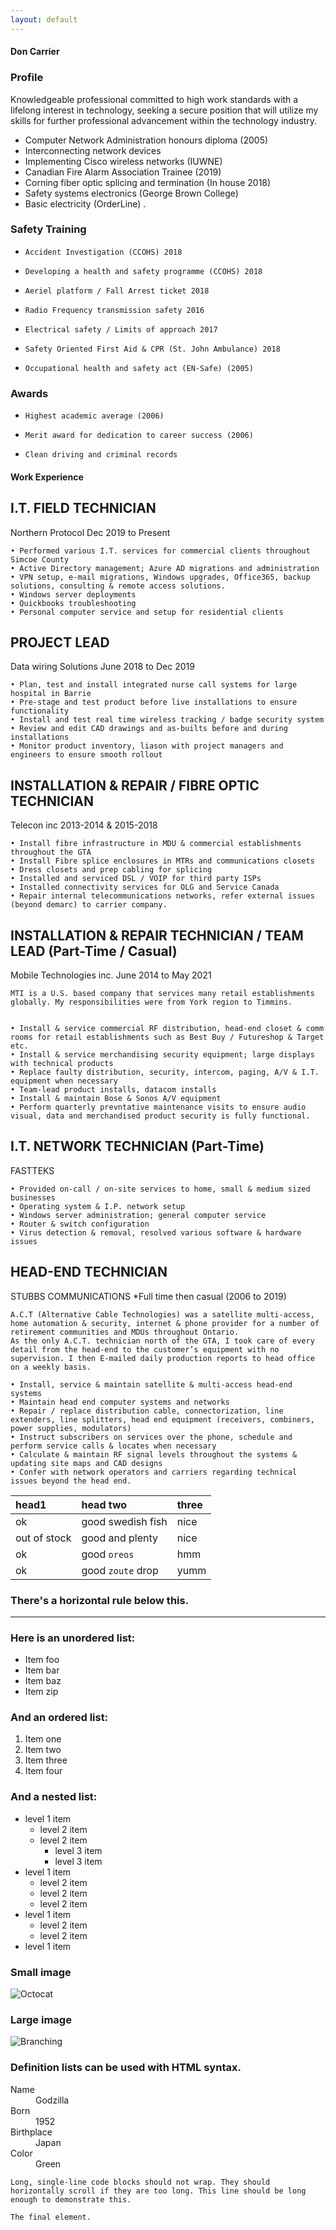 ```yaml
---
layout: default
---
```


####                                                                   Don Carrier
								

### 									Profile
Knowledgeable professional committed to high work standards with a lifelong interest in technology, seeking a secure position that will utilize my skills for further professional advancement within the technology industry.

*    Computer Network Administration honours diploma (2005)
*    Interconnecting network devices 
*    Implementing Cisco wireless networks (IUWNE)				
*    Canadian Fire Alarm Association Trainee (2019)
*    Corning fiber optic splicing and termination (In house 2018)
*    Safety systems electronics (George Brown College)
*    Basic electricity (OrderLine)
.

### Safety Training

*     Accident Investigation (CCOHS) 2018
*     Developing a health and safety programme (CCOHS) 2018
*     Aeriel platform / Fall Arrest ticket 2018
*     Radio Frequency transmission safety 2016
*     Electrical safety / Limits of approach 2017
*     Safety Oriented First Aid & CPR (St. John Ambulance) 2018
*     Occupational health and safety act (EN-Safe) (2005)



### Awards

*     Highest academic average (2006)
*     Merit award for dedication to career success (2006)
*     Clean driving and criminal records

#### Work Experience

## I.T. FIELD TECHNICIAN		
Northern Protocol					       Dec 2019 to Present

    • Performed various I.T. services for commercial clients throughout Simcoe County
    • Active Directory management; Azure AD migrations and administration
    • VPN setup, e-mail migrations, Windows upgrades, Office365, backup solutions, consulting & remote access solutions.
    • Windows server deployments
    • Quickbooks troubleshooting
    • Personal computer service and setup for residential clients


## PROJECT LEAD		
Data wiring Solutions					June 2018 to Dec 2019

    • Plan, test and install integrated nurse call systems for large hospital in Barrie
    • Pre-stage and test product before live installations to ensure functionality
    • Install and test real time wireless tracking / badge security system 
    • Review and edit CAD drawings and as-builts before and during installations
    • Monitor product inventory, liason with project managers and engineers to ensure smooth rollout









## INSTALLATION & REPAIR / FIBRE OPTIC TECHNICIAN 		
Telecon inc						2013-2014 & 2015-2018	


    • Install fibre infrastructure in MDU & commercial establishments throughout the GTA
    • Install Fibre splice enclosures in MTRs and communications closets
    • Dress closets and prep cabling for splicing
    • Installed and serviced DSL / VOIP for third party ISPs
    • Installed connectivity services for OLG and Service Canada
    • Repair internal telecommunications networks, refer external issues (beyond demarc) to carrier company.



## INSTALLATION & REPAIR TECHNICIAN / TEAM LEAD	(Part-Time / Casual)			
Mobile Technologies inc.			June 2014 to May 2021
	
	MTI is a U.S. based company that services many retail establishments globally. My responsibilities were from York region to Timmins.

	
    • Install & service commercial RF distribution, head-end closet & comm rooms for retail establishments such as Best Buy / Futureshop & Target etc.
    • Install & service merchandising security equipment; large displays with technical products
    • Replace faulty distribution, security, intercom, paging, A/V & I.T. equipment when necessary
    • Team-lead product installs, datacom installs
    • Install & maintain Bose & Sonos A/V equipment
    • Perform quarterly prevntative maintenance visits to ensure audio visual, data and merchandised product security is fully functional. 




## I.T. NETWORK TECHNICIAN			(Part-Time)
FASTTEKS							

    • Provided on-call / on-site services to home, small & medium sized businesses
    • Operating system & I.P. network setup 
    • Windows server administration; general computer service
    • Router & switch configuration
    • Virus detection & removal, resolved various software & hardware issues


## HEAD-END TECHNICIAN
STUBBS COMMUNICATIONS
*Full time then casual (2006 to 2019)

	A.C.T (Alternative Cable Technologies) was a satellite multi-access, home automation & security, internet & phone provider for a number of retirement communities and MDUs throughout Ontario.
	As the only A.C.T. technician north of the GTA, I took care of every detail from the head-end to the customer’s equipment with no supervision. I then E-mailed daily production reports to head office on a weekly basis.

    • Install, service & maintain satellite & multi-access head-end systems
    • Maintain head end computer systems and networks
    • Repair / replace distribution cable, connectorization, line extenders, line splitters, head end equipment (receivers, combiners, power supplies, modulators)
    • Instruct subscribers on services over the phone, schedule and perform service calls & locates when necessary
    • Calculate & maintain RF signal levels throughout the systems & updating site maps and CAD designs
    • Confer with network operators and carriers regarding technical issues beyond the head end.



| head1        | head two          | three |
|:-------------|:------------------|:------|
| ok           | good swedish fish | nice  |
| out of stock | good and plenty   | nice  |
| ok           | good `oreos`      | hmm   |
| ok           | good `zoute` drop | yumm  |

### There's a horizontal rule below this.

* * *

### Here is an unordered list:

*   Item foo
*   Item bar
*   Item baz
*   Item zip

### And an ordered list:

1.  Item one
1.  Item two
1.  Item three
1.  Item four

### And a nested list:

- level 1 item
  - level 2 item
  - level 2 item
    - level 3 item
    - level 3 item
- level 1 item
  - level 2 item
  - level 2 item
  - level 2 item
- level 1 item
  - level 2 item
  - level 2 item
- level 1 item

### Small image

![Octocat](https://github.githubassets.com/images/icons/emoji/octocat.png)

### Large image

![Branching](https://guides.github.com/activities/hello-world/branching.png)


### Definition lists can be used with HTML syntax.

<dl>
<dt>Name</dt>
<dd>Godzilla</dd>
<dt>Born</dt>
<dd>1952</dd>
<dt>Birthplace</dt>
<dd>Japan</dd>
<dt>Color</dt>
<dd>Green</dd>
</dl>

```
Long, single-line code blocks should not wrap. They should horizontally scroll if they are too long. This line should be long enough to demonstrate this.
```

```
The final element.
```
